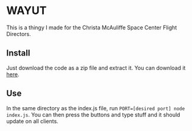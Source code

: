 # WAYUT
This is a thingy I made for the Christa McAuliffe Space Center Flight Directors.

## Install
Just download the code as a zip file and extract it. You can download it [here](https://github.com/NonzeroCornet/WAYUT/archive/refs/heads/main.zip).

## Use
In the same directory as the index.js file, run ```PORT=[desired port] node index.js```.
You can then press the buttons and type stuff and it should update on all clients.
